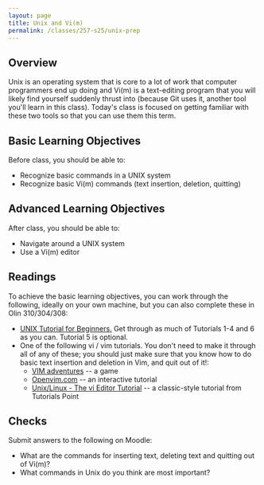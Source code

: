 ```yaml
---
layout: page
title: Unix and Vi(m)
permalink: /classes/257-s25/unix-prep
---
```


## Overview
Unix is an operating system that is core to a lot of work that computer programmers end up doing and Vi(m) is a text-editing program that you will likely find yourself suddenly thrust into (because Git uses it, another tool you'll learn in this class). Today's class is focused on getting familiar with these two tools so that you can use them this term.

## Basic Learning Objectives
Before class, you should be able to:
* Recognize basic commands in a UNIX system
* Recognize basic Vi(m) commands (text insertion, deletion, quitting)

## Advanced Learning Objectives
After class, you should be able to:
* Navigate around a UNIX system
* Use a Vi(m) editor

## Readings
To achieve the basic learning objectives, you can work through the following, ideally on your own machine, but you can also complete these in Olin 310/304/308:

* [UNIX Tutorial for Beginners.](https://www.cs.carleton.edu/courses/course_resources/Unix2/index.html) Get through as much of Tutorials 1-4 and 6 as you can. Tutorial 5 is optional.
* One of the following vi / vim tutorials. You don't need to make it through all of any of these; you should just make sure that you know how to do basic text insertion and deletion in Vim, and quit out of it!:
    * [VIM adventures](https://vim-adventures.com/) -- a game
    * [Openvim.com](https://www.openvim.com/) -- an interactive tutorial
    * [Unix/Linux - The vi Editor Tutorial](https://www.tutorialspoint.com/unix/unix-vi-editor.htm) -- a classic-style tutorial from Tutorials Point

## Checks
Submit answers to the following on Moodle:
* What are the commands for inserting text, deleting text and quitting out of Vi(m)?
* What commands in Unix do you think are most important?